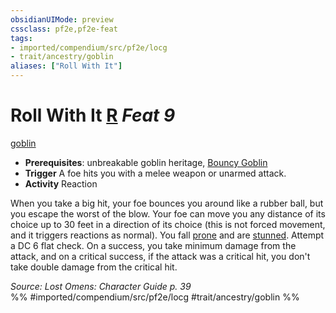 ```yaml
---
obsidianUIMode: preview
cssclass: pf2e,pf2e-feat
tags:
- imported/compendium/src/pf2e/locg
- trait/ancestry/goblin
aliases: ["Roll With It"]
---
```

# Roll With It  [R](chapter-9-playing-the-game.md#Actions "Reaction") *Feat 9*  
[goblin](goblin.md)  

- **Prerequisites**: unbreakable goblin heritage, [Bouncy Goblin](bouncy-goblin-locg.md)
- **Trigger** A foe hits you with a melee weapon or unarmed attack.
- **Activity** Reaction

When you take a big hit, your foe bounces you around like a rubber ball, but you escape the worst of the blow. Your foe can move you any distance of its choice up to 30 feet in a direction of its choice (this is not forced movement, and it triggers reactions as normal). You fall [prone](conditions.md#Prone) and are [stunned](conditions.md#Stunned). Attempt a DC 6 flat check. On a success, you take minimum damage from the attack, and on a critical success, if the attack was a critical hit, you don't take double damage from the critical hit.

*Source: Lost Omens: Character Guide p. 39*  
%% #imported/compendium/src/pf2e/locg #trait/ancestry/goblin %%